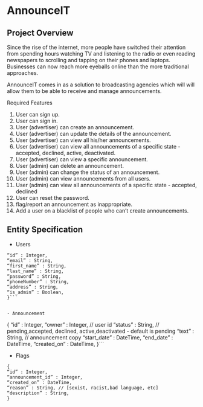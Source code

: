 # AnnounceIT

## Project Overview

Since the rise of the internet, more people have switched their attention from spending hours
watching TV and listening to the radio or even reading newspapers to scrolling and tapping on
their phones and laptops. Businesses can now reach more eyeballs online than the more
traditional approaches.

AnnounceIT comes in as a solution to broadcasting agencies which will will allow them to be able
to receive and manage announcements.

Required Features

1. User can sign up.
2. User can sign in.
3. User (advertiser) can create an announcement.
4. User (advertiser) can update the details of the announcement.
5. User (advertiser) can view all his/her announcements.
6. User (advertiser) can view all announcements of a specific state - accepted, declined,
active, deactivated.
7. User (advertiser) can view a specific announcement.
8. User (admin) can delete an announcement.
9. User (admin) can change the status of an announcement.
10. User (admin) can view announcements from all users.
11. User (admin) can view all announcements of a specific state - accepted, declined
12. User can reset the password.
13. flag/report an announcement as inappropriate.
14. Add a user on a blacklist of people who can’t create announcements.

## Entity Specification

- Users

```{
“id” : Integer,
“email” : String,
“first_name” : String,
“last_name” : String,
“password” : String,
“phoneNumber” : String,
“address” : String,
“is_admin” : Boolean,
}```


- Announcement

```

{
“id” : Integer,
“owner” : Integer, // user id
“status” : String, // pending,accepted, declined,
active,deactivated - default is pending
“text” : String, // announcement copy
“start_date” : DateTime,
“end_date” : DateTime,
“created_on” : DateTime,
}```

- Flags

```
{
“id” : Integer,
“announcement_id” : Integer,
“created_on” : DateTime,
“reason” : String, // [sexist, racist,bad language, etc]
“description” : String,
}
```
